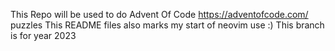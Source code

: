 This Repo will be used to do Advent Of Code https://adventofcode.com/  puzzles 
This README files also marks my start of neovim use :)
This branch is for year 2023
